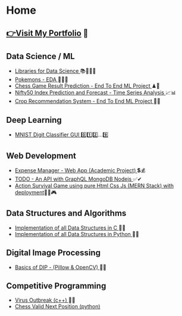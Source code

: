 # Home

## [👉Visit My Portfolio](https://sahilsk202.github.io/Portfolio/) 📑

## Data Science / ML 
* [ Libraries for Data Science ](https://github.com/SahilSK202/Libraries_for_Data_Science) 📚📔📕📖
* [ Pokemons - EDA ](https://github.com/SahilSK202/EDA-on-Pokemons)🐔🦄🐺
* [ Chess Game Result Prediction - End To End ML Project ](https://github.com/SahilSK202/Chess-Game-Result-Prediction)♟👑
* [ Nifty50 Index Prediction and Forecast - Time Series Analysis ](https://github.com/SahilSK202/Nifty50-Index-Dashboard)📈📊
* [ Crop Recommendation System - End To End ML Project ](https://github.com/SahilSK202/Crop-Recommendation-System)🌲🌴

## Deep Learning
* [ MNIST Digit Classifier GUI ](https://github.com/SahilSK202/MNIST_Digit_Classifier_GUI)0️⃣1️⃣2️⃣...9️⃣


## Web Development
* [ Expense Manager - Web App (Academic Project) ](https://github.com/SahilSK202/Expense-Manager)💲💰
* [ TODO - An API with GraphQL MongoDB Nodejs ](https://github.com/SahilSK202/TODO)✅✔
* [ Action Survival Game using pure Html Css Js (MERN Stack) with deployment](https://github.com/SahilSK202/Action-Game)🎯🎲🎮


## Data Structures and Algorithms
* [ Implementation of all Data Structures in C  ](https://github.com/SahilSK202/Data_Structures_using_C)📐🔎
* [ Implementation of all Data Structures in Python  ](https://github.com/SahilSK202/Data_Structures_using_Python)📐🔎


## Digital Image Processing
* [ Basics of DIP - (Pillow & OpenCV) ](https://github.com/SahilSK202/Image-Processing)📸🤳


## Competitive Programming
* [ Virus Outbreak (c++) ](https://github.com/SahilSK202/Virus_Outbreak_cp)🦠🦟
* [ Chess Valid Next Position (python) ](https://github.com/SahilSK202/Chess_Valid_Next_Positon_cp)



